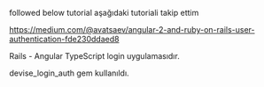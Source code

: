 followed below tutorial
aşağıdaki tutoriali takip ettim

https://medium.com/@avatsaev/angular-2-and-ruby-on-rails-user-authentication-fde230ddaed8

Rails - Angular TypeScript login uygulamasıdır.

devise_login_auth gem kullanıldı.
